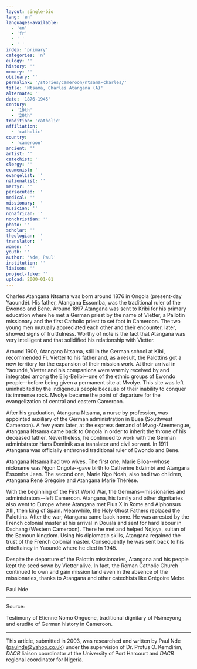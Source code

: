 ```yaml
---
layout: single-bio
lang: 'en'
languages-available:
  - 'en'
  - 'fr'
  - ' '
  - ' '
index: 'primary'
categories: 'n'
eulogy: ''
history: ''
memory: ''
obituary: ''
permalink: '/stories/cameroon/ntsama-charles/'
title: 'Ntsama, Charles Atangana (A)'
alternate: ''
date: '1876-1945'
century:
  - '19th'
  - '20th'
tradition: 'catholic'
affiliation:
  - 'catholic'
country:
  - 'cameroon'
ancient: ''
artist: ''
catechist: ''
clergy: ''
ecumenist: ''
evangelist: ''
nationalist: ''
martyr: ''
persecuted: ''
medical: ''
missionary: ''
musician: ''
nonafrican: ''
nonchristian: ''
photo: ''
scholar: ''
theologian: ''
translator: ''
women: ''
youth: ''
author: 'Nde, Paul'
institution: ''
liaison: ''
project-luke: ''
upload: 2000-01-01
---
```



Charles Atangana Ntsama was born around 1876 in Ongola (present-day Yaound&eacute;). His father, Atangana Essomba, was the traditional ruler of the Ewondo and Bene. Around 1897 Atangana was sent to Kribi for his primary education where he met a German priest by the name of Vietter, a Pallotin missionary and the first Catholic priest to set foot in Cameroon. The two young men mutually appreciated each other and their encounter, later, showed signs of fruitfulness. Worthy of note is the fact that Atangana was very intelligent and that solidified his relationship with Vietter.

Around 1900, Atangana Ntsama, still in the German school at Kibi, recommended Fr. Vietter to his father and, as a result, the Palottins got a new territory for the expansion of their mission work. At their arrival in Yaound&eacute;, Vietter and his companions were warmly received by and integrated among the Elig-Belibi--one of the ethnic groups of Ewondo people--before being given a permanent site at Mvolye. This site was left uninhabited by the indigenous people because of their inability to conquer its immense rock. Mvolye became the point of departure for the evangelization of central and eastern Cameroon.

After his graduation, Atangana Ntsama, a nurse by profession, was appointed auxiliary of the German administration in Buea (Southwest Cameroon). A few years later, at the express demand of Mvog-Ateemengue, Atangana Ntsama came back to Ongola in order to inherit the throne of his deceased father. Nevertheless, he continued to work with the German administrator Hans Dominik as a translator and civil servant. In 1911 Atangana was officially enthroned traditional ruler of Ewondo and Bene.

Atangana Ntsama had two wives. The first one, Marie Biloa--whose nickname was Ngon Ongola--gave birth to Catherine Edzimbi and Atangana Essomba Jean. The second one, Marie Ngo Noah, also had two children, Atangana Ren&eacute; Gr&eacute;goire and Atangana Marie Th&eacute;r&egrave;se.

With the beginning of the First World War, the Germans--missionaries and administrators--left Cameroon. Atangana, his family and other dignitaries also went to Europe where Atangana met Pius X in Rome and Alphonsus XIII, then king of Spain. Meanwhile, the Holy Ghost Fathers replaced the Palottins. After the war, Atangana came back home. He was arrested by the French colonial master at his arrival in Douala and sent for hard labour in Dschang (Western Cameroon). There he met and helped Ndjoya, sultan of the Bamoun kingdom. Using his diplomatic skills, Atangana regained the trust of the French colonial master. Consequently he was sent back to his chieftaincy in Yaound&eacute; where he died in 1945.

Despite the departure of the Palottin missionaries, Atangana and his people kept the seed sown by Vietter alive. In fact, the Roman Catholic Church continued to own and gain mission land even in the absence of the missionaries, thanks to Atangana and other catechists like Gr&eacute;goire Mebe.

Paul Nde

---

Source:

Testimony of Etienne Nomo Onguene, traditional dignitary of Nsimeyong and erudite of German history in Cameroon.

---

This article, submitted in 2003, was researched and written by Paul Nde ([paulnde@yahoo.co.uk](mailto:paulnde@yahoo.co.uk)) under the supervision of Dr. Protus O. Kemdirim, *DACB* liaison coordinator at the University of Port Harcourt and *DACB* regional coordinator for Nigeria.
